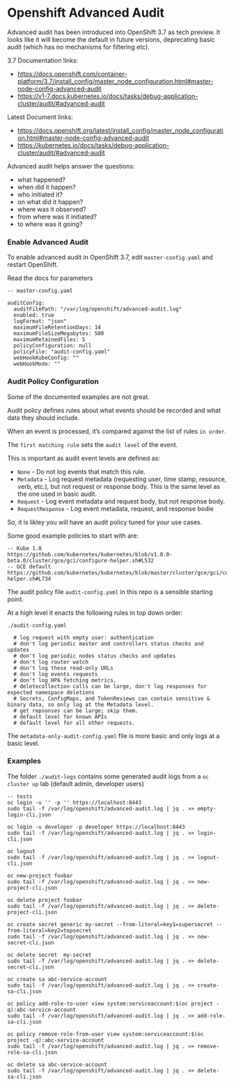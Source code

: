 # Openshift Advanced Audit

Advanced audit has been introduced into OpenShift 3.7 as tech preview. It looks like it will become the default in future versions, deprecating basic audit (which has no mechanisms for filtering etc).

3.7 Documentation links:
- https://docs.openshift.com/container-platform/3.7/install_config/master_node_configuration.html#master-node-config-advanced-audit
- https://v1-7.docs.kubernetes.io/docs/tasks/debug-application-cluster/audit/#advanced-audit

Latest Document links:
- https://docs.openshift.org/latest/install_config/master_node_configuration.html#master-node-config-advanced-audit
- https://kubernetes.io/docs/tasks/debug-application-cluster/audit/#advanced-audit

Advanced audit helps answer the questions:

- what happened?
- when did it happen?
- who initiated it?
- on what did it happen?
- where was it observed?
- from where was it initiated?
- to where was it going?

### Enable Advanced Audit

To enable advanced audit in OpenShift 3.7, edit `master-config.yaml` and restart OpenShift.

Read the docs for parameters

```
-- master-config.yaml

auditConfig:
  auditFilePath: "/var/log/openshift/advanced-audit.log"
  enabled: true
  logFormat: "json"
  maximumFileRetentionDays: 14
  maximumFileSizeMegabytes: 500
  maximumRetainedFiles: 5
  policyConfiguration: null
  policyFile: "audit-config.yaml"
  webHookKubeConfig: ""
  webHookMode: ""
```

### Audit Policy Configuration

Some of the documented examples are not great.

Audit policy defines rules about what events should be recorded and what data they should include.

When an event is processed, it’s compared against the list of rules `in order`.

The `first matching rule` sets the `audit level` of the event.

This is important as audit event levels are defined as:

- `None` - Do not log events that match this rule.
- `Metadata` - Log request metadata (requesting user, time stamp, resource, verb, etc.), but not request or response body. This is the same level as the one used in basic audit.
- `Request` - Log event metadata and request body, but not response body.
- `RequestResponse` - Log event metadata, request, and response bodie

So, it is likley you will have an audit policy tuned for your use cases.

Some good example policies to start with are:

```
-- Kube 1.8
https://github.com/kubernetes/kubernetes/blob/v1.8.0-beta.0/cluster/gce/gci/configure-helper.sh#L532
-- GCE default
https://github.com/kubernetes/kubernetes/blob/master/cluster/gce/gci/configure-helper.sh#L734
```

The audit policy file `audit-config.yaml` in this repo is a sensible starting point.

At a high level it enacts the following rules in top down order:

```
./audit-config.yaml

  # log request with empty user: authentication
  # don't log periodic master and controllers status checks and updates
  # don't log periodic nodes status checks and updates
  # don't log router watch
  # don't log these read-only URLs
  # don't log events requests
  # don't log HPA fetching metrics.
  # deletecollection calls can be large, don't log responses for expected namespace deletions
  # Secrets, ConfigMaps, and TokenReviews can contain sensitive & binary data, so only log at the Metadata level.
  # get repsonses can be large; skip them.
  # default level for known APIs
  # default level for all other requests.
```

The `metadata-only-audit-config.yaml` file is more basic and only logs at a basic level.

### Examples

The folder `./audit-logs` contains some generated audit logs from a `oc cluster up` lab (default admin, developer users)

```
-- tests
oc login -u '' -p '' https://localhost:8443
sudo tail -f /var/log/openshift/advanced-audit.log | jq . >> empty-login-cli.json

oc login -u developer -p developer https://localhost:8443
sudo tail -f /var/log/openshift/advanced-audit.log | jq . >> login-cli.json

oc logout
sudo tail -f /var/log/openshift/advanced-audit.log | jq . >> logout-cli.json

oc new-project foobar
sudo tail -f /var/log/openshift/advanced-audit.log | jq . >> new-project-cli.json

oc delete project foobar
sudo tail -f /var/log/openshift/advanced-audit.log | jq . >> delete-project-cli.json

oc create secret generic my-secret --from-literal=key1=supersecret --from-literal=key2=topsecret
sudo tail -f /var/log/openshift/advanced-audit.log | jq . >> new-secret-cli.json

oc delete secret  my-secret
sudo tail -f /var/log/openshift/advanced-audit.log | jq . >> delete-secret-cli.json

oc create sa abc-service-account
sudo tail -f /var/log/openshift/advanced-audit.log | jq . >> create-sa-cli.json

oc policy add-role-to-user view system:serviceaccount:$(oc project -q):abc-service-account
sudo tail -f /var/log/openshift/advanced-audit.log | jq . >> add-role-sa-cli.json

oc policy remove-role-from-user view system:serviceaccount:$(oc project -q):abc-service-account
sudo tail -f /var/log/openshift/advanced-audit.log | jq . >> remove-role-sa-cli.json

oc delete sa abc-service-account
sudo tail -f /var/log/openshift/advanced-audit.log | jq . >> delete-sa-cli.json
```
